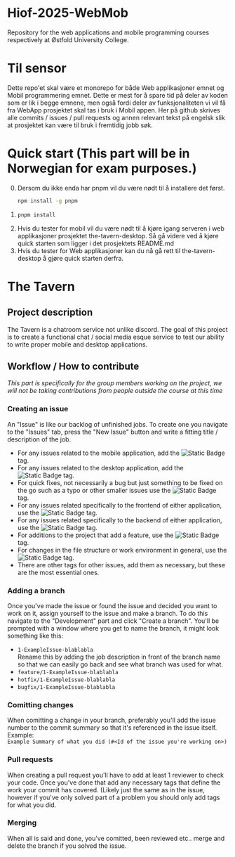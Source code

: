 # Hiof-2025-WebMob
Repository for the web applications and mobile programming courses respectively at Østfold University College.

# Til sensor
Dette repo'et skal være et monorepo for både Web applikasjoner emnet og Mobil programmering emnet. Dette er mest for å spare tid på deler av koden som er lik i begge emnene, men også fordi deler av funksjonaliteten vi vil få fra WebApp prosjektet skal tas i bruk i Mobil appen. Her på github skrives alle commits / issues / pull requests og annen relevant tekst på engelsk slik at prosjektet kan være til bruk i fremtidig jobb søk.

# Quick start (This part will be in Norwegian for exam purposes.)
0. Dersom du ikke enda har pnpm vil du være nødt til å installere det først.
   ```bash
   npm install -g pnpm
   ```
1. ```bash
   pnpm install
   ```
2. Hvis du tester for mobil vil du være nødt til å kjøre igang serveren i web applikasjoner prosjektet the-tavern-desktop. Så gå videre ved å kjøre quick starten som ligger i det prosjektets README.md
3. Hvis du tester for Web applikasjoner kan du nå gå rett til the-tavern-desktop å gjøre quick starten derfra.

# The Tavern
## Project description
The Tavern is a chatroom service not unlike discord. The goal of this project is to create a functional chat / social media esque service to test our ability to write proper mobile and desktop applications.

## Workflow / How to contribute
*This part is specifically for the group members working on the project, we will not be taking contributions from people outside the course at this time*
### Creating an issue
An "Issue" is like our backlog of unfinished jobs. To create one you navigate to the "Issues" tab, press the "New Issue" button and write a fitting title / description of the job.
- For any issues related to the mobile application, add the ![Static Badge](https://img.shields.io/badge/Mobile-%233138bc?style=plastic) tag.
- For any issues related to the desktop application, add the ![Static Badge](https://img.shields.io/badge/Desktop-%2303eeb8?style=plastic) tag.
- For quick fixes, not necessarily a bug but just something to be fixed on the go such as a typo or other smaller issues use the ![Static Badge](https://img.shields.io/badge/Hotfix-%23a54357?style=plastic) tag.
- For any issues related specifically to the frontend of either application, use the ![Static Badge](https://img.shields.io/badge/Frontend-%23ee16ff?style=plastic) tag.
- For any issues related specifically to the backend of either application, use the ![Static Badge](https://img.shields.io/badge/Backend-%23933e19?style=plastic) tag.
- For additions to the project that add a feature, use the ![Static Badge](https://img.shields.io/badge/Enhancement-%23a2eeef?style=plastic) tag.
- For changes in the file structure or work environment in general, use the ![Static Badge](https://img.shields.io/badge/Environment-%23d8c414?style=plastic) tag.
- There are other tags for other issues, add them as necessary, but these are the most essential ones.
### Adding a branch
Once you've made the issue or found the issue and decided you want to work on it, assign yourself to the issue and make a branch. To do this navigate to the "Development" part and click "Create a branch".
You'll be prompted with a window where you get to name the branch, it might look something like this:
- ``` 1-ExampleIssue-blablabla ```
<br>  Rename this by adding the job description in front of the branch name so that we can easily go back and see what branch was used for what.
- ``` feature/1-ExampleIssue-blablabla ```
- ``` hotfix/1-ExampleIssue-blablabla ```
- ``` bugfix/1-ExampleIssue-blablabla ```
### Comitting changes
When comitting a change in your branch, preferably you'll add the issue number to the commit summary so that it's referenced in the issue itself.
<br> Example: 
<br> ``` Example Summary of what you did (#<Id of the issue you're working on>) ```
### Pull requests
When creating a pull request you'll have to add at least 1 reviewer to check your code. Once you've done that add any necessary tags that define the work your commit has covered. (Likely just the same as in the issue, however if you've only solved part of a problem you should only add tags for what you did.
### Merging
When all is said and done, you've comitted, been reviewed etc.. merge and delete the branch if you solved the issue.
